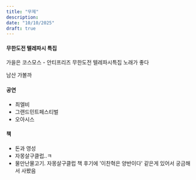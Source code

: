 ```yaml
---
title: "무제"
description:
date: "10/10/2025"
draft: true
---
```

#### 무한도전 텔레파시 특집
가을은 코스모스 - 안티프리즈
무한도전 텔레파시특집
노래가 좋다

남산 가볼까

#### 공연
- 최엘비
- 그랜드민트페스티벌
- 오아시스

#### 책
- 돈과 영성
- 자몽살구클럽..ㅋ
- 물만난물고기. 자몽살구클럽 책 후기에 '이찬혁은 양반이다' 같은게 있어서 궁금해서 사봤음